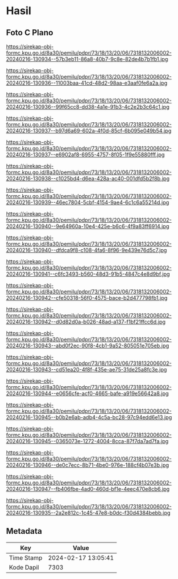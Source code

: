 # Hasil

## Foto C Plano

https://sirekap-obj-formc.kpu.go.id/8a30/pemilu/pdpr/73/18/13/20/06/7318132006002-20240216-130934--57b3eb11-86a8-40b7-9c8e-82de4b7b1fb1.jpg

https://sirekap-obj-formc.kpu.go.id/8a30/pemilu/pdpr/73/18/13/20/06/7318132006002-20240216-130936--11003baa-41cd-48d2-98aa-e3aaf0fe6a2a.jpg

https://sirekap-obj-formc.kpu.go.id/8a30/pemilu/pdpr/73/18/13/20/06/7318132006002-20240216-130936--99f65cc8-dd38-4a1e-91b3-4c2e2b3c64c1.jpg

https://sirekap-obj-formc.kpu.go.id/8a30/pemilu/pdpr/73/18/13/20/06/7318132006002-20240216-130937--b97d6a69-602a-4f0d-85cf-6b095e049b54.jpg

https://sirekap-obj-formc.kpu.go.id/8a30/pemilu/pdpr/73/18/13/20/06/7318132006002-20240216-130937--e6902af8-6955-4757-8f05-1f9e55880fff.jpg

https://sirekap-obj-formc.kpu.go.id/8a30/pemilu/pdpr/73/18/13/20/06/7318132006002-20240216-130938--c1025bd4-d6ea-428a-ac40-001dfd5b2f8b.jpg

https://sirekap-obj-formc.kpu.go.id/8a30/pemilu/pdpr/73/18/13/20/06/7318132006002-20240216-130939--46ec7804-5cbf-4154-9ae4-6c1c6a55214d.jpg

https://sirekap-obj-formc.kpu.go.id/8a30/pemilu/pdpr/73/18/13/20/06/7318132006002-20240216-130940--9e64960a-10e4-425e-b6c6-4f9a83ff6914.jpg

https://sirekap-obj-formc.kpu.go.id/8a30/pemilu/pdpr/73/18/13/20/06/7318132006002-20240216-130940--dfdca9f8-c108-4fa6-8f96-9e439e76d5c7.jpg

https://sirekap-obj-formc.kpu.go.id/8a30/pemilu/pdpr/73/18/13/20/06/7318132006002-20240216-130941--c6fc3493-b560-48d3-91b5-4847c4e8d9bf.jpg

https://sirekap-obj-formc.kpu.go.id/8a30/pemilu/pdpr/73/18/13/20/06/7318132006002-20240216-130942--cfe50318-56f0-4575-bace-b2d477798fb1.jpg

https://sirekap-obj-formc.kpu.go.id/8a30/pemilu/pdpr/73/18/13/20/06/7318132006002-20240216-130942--d0d82d0a-b026-48ad-a137-f1bf21ffcc6d.jpg

https://sirekap-obj-formc.kpu.go.id/8a30/pemilu/pdpr/73/18/13/20/06/7318132006002-20240216-130943--abd0f2ec-90f8-4cb1-9a52-805051e705eb.jpg

https://sirekap-obj-formc.kpu.go.id/8a30/pemilu/pdpr/73/18/13/20/06/7318132006002-20240216-130943--cd51ea20-4f8f-435e-ae75-31de25a8fc3e.jpg

https://sirekap-obj-formc.kpu.go.id/8a30/pemilu/pdpr/73/18/13/20/06/7318132006002-20240216-130944--e0656cfe-acf0-4665-bafe-a919e56642a8.jpg

https://sirekap-obj-formc.kpu.go.id/8a30/pemilu/pdpr/73/18/13/20/06/7318132006002-20240216-130945--b0b2e6ab-adb4-4c5a-bc28-97c94edd6e13.jpg

https://sirekap-obj-formc.kpu.go.id/8a30/pemilu/pdpr/73/18/13/20/06/7318132006002-20240216-130945--0365073e-1272-4004-8cca-87f7da7ad7fa.jpg

https://sirekap-obj-formc.kpu.go.id/8a30/pemilu/pdpr/73/18/13/20/06/7318132006002-20240216-130946--de0c7ecc-8b71-4be0-976e-188cf4b07e3b.jpg

https://sirekap-obj-formc.kpu.go.id/8a30/pemilu/pdpr/73/18/13/20/06/7318132006002-20240216-130947--fb406fbe-4ad0-460d-bf1e-4eec470e8cb6.jpg

https://sirekap-obj-formc.kpu.go.id/8a30/pemilu/pdpr/73/18/13/20/06/7318132006002-20240216-130935--2a2e812c-1c45-47e8-b0dc-f30d4384bebb.jpg


## Metadata

| Key        | Value               |
| ---------- | ------------------- |
| Time Stamp | 2024-02-17 13:05:41 |
| Kode Dapil | 7303                |



